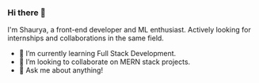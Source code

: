### Hi there 👋

<!--
**ShauryaBhandari/ShauryaBhandari** is a ✨ _special_ ✨ repository because its `README.md` (this file) appears on your GitHub profile.-->
I'm Shaurya, a front-end developer and ML enthusiast. Actively looking for internships and collaborations in the same field. 

- 🌱 I’m currently learning Full Stack Development.
- 👯 I’m looking to collaborate on MERN stack projects.
- 💬 Ask me about anything!


